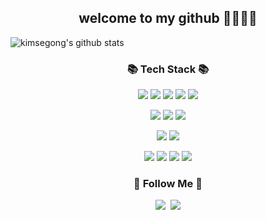 
<h2 align="center"> welcome to my github 👋👀✨🌹 </h2>

![kimsegong's github stats](https://github-readme-stats.vercel.app/api?username=kimsegong&show_icons=true)

<h3 align="center">📚 Tech Stack 📚</h3>
<p align="center">
  <img src="https://img.shields.io/badge/javascript-F7DF1E?style=flat-square&logo=javascript&logoColor=white"/>
  <img src="https://img.shields.io/badge/css3-1572B6?style=flat-square&logo=css3&logoColor=white"/>
  <img src="https://img.shields.io/badge/html5-E34F26?style=flat-square&logo=html5&logoColor=white"> 
  <img src="https://img.shields.io/badge/bootstrap-7952B3?style=flat-square&logo=bootstrap&logoColor=white">
  <img src="https://img.shields.io/badge/thymeleaf-005F0F?style=flat-square&logo=thymeleaf&logoColor=white">
</p>
<p align="center">
  <img src="https://img.shields.io/badge/Java-007396?style=flat-square&logo=Java&logoColor=white"/>
  <img src="https://img.shields.io/badge/spring-6DB33F?style=flat-square&logo=spring&logoColor=white"/>
  <img src="https://img.shields.io/badge/Spring Boot-6DB33F?style=flat-square&logo=spring boot&logoColor=white"> 	
</p>
<p align="center">
  <img src="https://img.shields.io/badge/mysql-4479A1?style=flat-square&logo=mysql&logoColor=white"/>
  <img src="https://img.shields.io/badge/oracle-F80000?style=flat-square&logo=oracle&logoColor=white"> 	
</p>
<p align="center">
  <img src="https://img.shields.io/badge/git-F05032?style=flat-square&logo=git&logoColor=white"/>
  <img src="https://img.shields.io/badge/github-181717?style=flat-square&logo=github&logoColor=white"/>
  <img src="https://img.shields.io/badge/linux-FCC624?style=flat-square&logo=linux&logoColor=black"> 
  <img src="https://img.shields.io/badge/docker-2496ED?style=flat-square&logo=docker&logoColor=black"> 
</p>
<h3 align="center">🌈 Follow Me 🌈</h3>
<p align="center">
  <a href="https://kimsegong.tistory.com/"><img src="https://img.shields.io/badge/Tech%20Blog-11B48A?style=flat-square&logo=Vimeo&logoColor=white&link=https://kimsegong.tistory.com/"/></a>&nbsp
  <a href="mailto:kimsegong@naver.com"><img src="https://img.shields.io/badge/naver-03C75A?style=flat-square&logo=naver&logoColor=white&link=kimsegong@naver.com"/></a>
</p>

	

<!--
**kimsegong/kimsegong** is a ✨ _special_ ✨ repository because its `README.md` (this file) appears on your GitHub profile.

Here are some ideas to get you started:

- 🔭 I’m currently working on ...
- 🌱 I’m currently learning ...
- 👯 I’m looking to collaborate on ...
- 🤔 I’m looking for help with ...
- 💬 Ask me about ...
- 📫 How to reach me: ...
- 😄 Pronouns: ...
- ⚡ Fun fact: ...
-->
